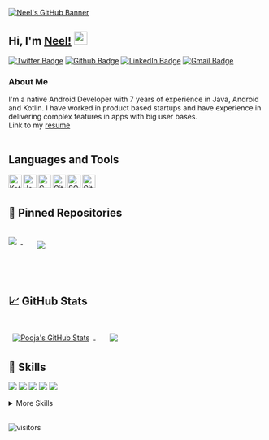 <!--
**Neeldesai92** is a ✨ _special_ ✨ repository because its `README.md` (this file) appears on your GitHub profile.
-->

[![Neel's GitHub Banner](https://github.com/Neeldesai92/OrganizingRepos/blob/main/Banners%20(2).png)](https://github.com/Neeldesai92)

## Hi, I'm [Neel!](https://www.linkedin.com/in/singhpooja432/) <img src="https://github.com/TheDudeThatCode/TheDudeThatCode/blob/master/Assets/Hi.gif" width="26px">
  
[![Twitter Badge](https://img.shields.io/badge/Twitter-Profile-informational?style=flat&logo=twitter&logoColor=white&color=1CA2F1)](https://twitter.com/desai_neal7)
[![Github Badge](https://img.shields.io/badge/Github-Profile-informational?style=flat&logo=github&logoColor=white&color=green)](https://github.com/Neeldesai92)
[![LinkedIn Badge](https://img.shields.io/badge/LinkedIn-Profile-informational?style=flat&logo=linkedin&logoColor=white&color=blue)](https://www.linkedin.com/in/neel-desai-82392992)
[![Gmail Badge](https://img.shields.io/badge/Gmail-Mail-informational?style=flat&logo=gmail&logoColor=white&color=red)](mailto:neel.desai99@gmail.com)
<br />
  
### About Me
I'm a native Android Developer with 7 years of experience in Java, Android and Kotlin. I have worked in product based startups and have experience in delivering complex features in apps with big user bases.
<br />
Link to my [resume](https://drive.google.com/file/d/1ugdarMhmAz64d4TBa9dyaTEhkdzOLcQz/view?usp=drivesdk)
<br />
<br />
  
## Languages and Tools

<a href="https://kotlinlang.org/" target="_blank"><img align="left" alt="Kotlin" width="26px" src="https://github.com/Neeldesai92/OrganizingRepos/blob/main/kotlin.png" /></a>
<a href="https://www.java.com/en/" target="_blank"><img align="left" alt="Java" width="26px" src="https://github.com/Neeldesai92/OrganizingRepos/blob/main/java.png" /></a>
<a href="https://www.cprogramming.com/" target="_blank"> <img align="left" alt="C" width="26px" src="https://github.com/Neeldesai92/OrganizingRepos/blob/main/c.png"/> </a>
<a href="https://git-scm.com/" target="_blank"> <img align="left" alt="Git" width="26px" src="https://github.com/Neeldesai92/OrganizingRepos/blob/main/git.png"/> </a>
<a href="https://www.mysql.com/" target="_blank"> <img align="left" alt="SQL" width="26px" src="https://github.com/Neeldesai92/OrganizingRepos/blob/main/database.png"/> </a>
<img align="left" alt="GitHub" width="26px" src="https://github.com/Neeldesai92/OrganizingRepos/blob/main/github.png" />
<br />
<br />

## 📌 Pinned Repositories

<br>

<div>
   <a href="https://github.com/Neeldesai92/MyLocation">
  <img align="top" style="margin-right:0.5rem" src="https://github-readme-stats.vercel.app/api/pin/?username=Neeldesai92&repo=MyLocation&title_color=ffffff&text_color=c9cacc&icon_color=4AB197&bg_color=1A2B34" />
</a> &nbsp;&nbsp;&nbsp;&nbsp;
   <a href="https://github.com/Neeldesai92/Kotlin">
  <img align="top" style="margin:0.5rem" src="https://github-readme-stats.vercel.app/api/pin/?username=Neeldesai92&repo=Kotlin&title_color=ffffff&text_color=c9cacc&icon_color=4AB197&bg_color=1A2B34" />
</a>
<div>
  <br>
<div>


<br>
<br>

## &#x1f4c8; GitHub Stats

<br>
<a href="https://github.com/Neeldesai92">
  <img align="center" style="margin:0.5rem" src="https://github-readme-stats.vercel.app/api?username=Neeldesai92&show_icons=true&line_height=27&count_private=true&title_color=ffffff&text_color=c9cacc&icon_color=4AB097&bg_color=1A2B34" alt="Pooja's GitHub Stats" />
</a> &nbsp;&nbsp;&nbsp;&nbsp;

  <a href="https://github.com/Neeldesai92">
  <img align="center" style="margin:0.5rem" src="https://github-readme-stats.vercel.app/api/top-langs/?username=Neeldesai92&hide=html,css&title_color=ffffff&text_color=c9cacc&icon_color=4AB197&bg_color=1A2B34" />
</a>

## 💼 Skills

![](https://img.shields.io/badge/Code-Java-informational?style=flat&logo=java&logoColor=white&color=4AB197)
![](https://img.shields.io/badge/Code-Kotlin-informational?style=flat&logo=kotlin&logoColor=white&color=4AB197)
![](https://img.shields.io/badge/Code-MySQL-informational?style=flat&logo=MySQL&logoColor=white&color=4AB197)
![](https://img.shields.io/badge/Code-Android-informational?style=flat&logo=Android&logoColor=white&color=4AB197)
![](https://img.shields.io/badge/Tools-Git-informational?style=flat&logo=Git&logoColor=white&color=4AB197)

<details>
<summary>More Skills</summary>
<br>

![](https://img.shields.io/badge/Code-GraphQL-informational?style=flat&logo=GraphQL&logoColor=white&color=4AB197)
![](https://img.shields.io/badge/Tools-Postman-informational?style=flat&logo=Postman&logoColor=white&color=4AB197)
![](https://img.shields.io/badge/Code-C-informational?style=flat&logo=C&logoColor=white&color=4AB197)
![](https://img.shields.io/badge/Tools-Gradle-informational?style=flat&logo=Gradle&logoColor=white&color=4AB197)
![](https://img.shields.io/badge/Tools-Jira-informational?style=flat&logo=Jira-Software&logoColor=white&color=4AB197)
![](https://img.shields.io/badge/Tools-GitHub-informational?style=flat&logo=GitHub&logoColor=white&color=4AB197)

</details>

<br>

![visitors](https://visitor-badge.laobi.icu/badge?page_id=Neeldesai92.Neeldesai92)